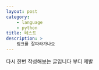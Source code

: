 ```yaml
---
layout: post
category:
    - language
    - python
title: 테스트
description: >
    링크를 잘따라가나요
---
```


다시 한번 작성해보는 글입니다 부디 제발 